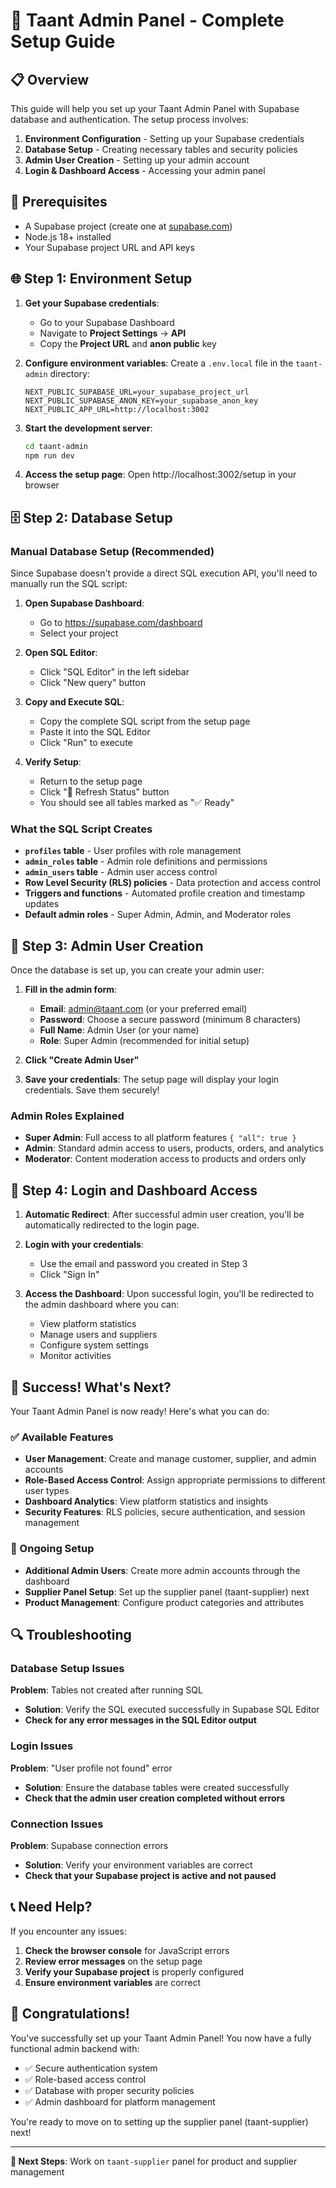 # 🚀 Taant Admin Panel - Complete Setup Guide

## 📋 Overview

This guide will help you set up your Taant Admin Panel with Supabase database and authentication. The setup process involves:

1. **Environment Configuration** - Setting up your Supabase credentials
2. **Database Setup** - Creating necessary tables and security policies
3. **Admin User Creation** - Setting up your admin account
4. **Login & Dashboard Access** - Accessing your admin panel

## 🔧 Prerequisites

- A Supabase project (create one at [supabase.com](https://supabase.com))
- Node.js 18+ installed
- Your Supabase project URL and API keys

## 🌐 Step 1: Environment Setup

1. **Get your Supabase credentials**:
   - Go to your Supabase Dashboard
   - Navigate to **Project Settings** → **API**
   - Copy the **Project URL** and **anon public** key

2. **Configure environment variables**:
   Create a `.env.local` file in the `taant-admin` directory:
   ```env
   NEXT_PUBLIC_SUPABASE_URL=your_supabase_project_url
   NEXT_PUBLIC_SUPABASE_ANON_KEY=your_supabase_anon_key
   NEXT_PUBLIC_APP_URL=http://localhost:3002
   ```

3. **Start the development server**:
   ```bash
   cd taant-admin
   npm run dev
   ```

4. **Access the setup page**:
   Open http://localhost:3002/setup in your browser

## 🗄️ Step 2: Database Setup

### Manual Database Setup (Recommended)

Since Supabase doesn't provide a direct SQL execution API, you'll need to manually run the SQL script:

1. **Open Supabase Dashboard**:
   - Go to https://supabase.com/dashboard
   - Select your project

2. **Open SQL Editor**:
   - Click "SQL Editor" in the left sidebar
   - Click "New query" button

3. **Copy and Execute SQL**:
   - Copy the complete SQL script from the setup page
   - Paste it into the SQL Editor
   - Click "Run" to execute

4. **Verify Setup**:
   - Return to the setup page
   - Click "🔄 Refresh Status" button
   - You should see all tables marked as "✅ Ready"

### What the SQL Script Creates

- **`profiles` table** - User profiles with role management
- **`admin_roles` table** - Admin role definitions and permissions
- **`admin_users` table** - Admin user access control
- **Row Level Security (RLS) policies** - Data protection and access control
- **Triggers and functions** - Automated profile creation and timestamp updates
- **Default admin roles** - Super Admin, Admin, and Moderator roles

## 👤 Step 3: Admin User Creation

Once the database is set up, you can create your admin user:

1. **Fill in the admin form**:
   - **Email**: admin@taant.com (or your preferred email)
   - **Password**: Choose a secure password (minimum 8 characters)
   - **Full Name**: Admin User (or your name)
   - **Role**: Super Admin (recommended for initial setup)

2. **Click "Create Admin User"**

3. **Save your credentials**:
   The setup page will display your login credentials. Save them securely!

### Admin Roles Explained

- **Super Admin**: Full access to all platform features `{ "all": true }`
- **Admin**: Standard admin access to users, products, orders, and analytics
- **Moderator**: Content moderation access to products and orders only

## 🔐 Step 4: Login and Dashboard Access

1. **Automatic Redirect**:
   After successful admin user creation, you'll be automatically redirected to the login page.

2. **Login with your credentials**:
   - Use the email and password you created in Step 3
   - Click "Sign In"

3. **Access the Dashboard**:
   Upon successful login, you'll be redirected to the admin dashboard where you can:
   - View platform statistics
   - Manage users and suppliers
   - Configure system settings
   - Monitor activities

## 🎯 Success! What's Next?

Your Taant Admin Panel is now ready! Here's what you can do:

### ✅ Available Features

- **User Management**: Create and manage customer, supplier, and admin accounts
- **Role-Based Access Control**: Assign appropriate permissions to different user types
- **Dashboard Analytics**: View platform statistics and insights
- **Security Features**: RLS policies, secure authentication, and session management

### 🔄 Ongoing Setup

- **Additional Admin Users**: Create more admin accounts through the dashboard
- **Supplier Panel Setup**: Set up the supplier panel (taant-supplier) next
- **Product Management**: Configure product categories and attributes

## 🔍 Troubleshooting

### Database Setup Issues

**Problem**: Tables not created after running SQL
- **Solution**: Verify the SQL executed successfully in Supabase SQL Editor
- **Check for any error messages in the SQL Editor output**

### Login Issues

**Problem**: "User profile not found" error
- **Solution**: Ensure the database tables were created successfully
- **Check that the admin user creation completed without errors**

### Connection Issues

**Problem**: Supabase connection errors
- **Solution**: Verify your environment variables are correct
- **Check that your Supabase project is active and not paused**

## 📞 Need Help?

If you encounter any issues:

1. **Check the browser console** for JavaScript errors
2. **Review error messages** on the setup page
3. **Verify your Supabase project** is properly configured
4. **Ensure environment variables** are correct

## 🎉 Congratulations!

You've successfully set up your Taant Admin Panel! You now have a fully functional admin backend with:

- ✅ Secure authentication system
- ✅ Role-based access control
- ✅ Database with proper security policies
- ✅ Admin dashboard for platform management

You're ready to move on to setting up the supplier panel (taant-supplier) next!

---

**📁 Next Steps**: Work on `taant-supplier` panel for product and supplier management